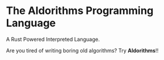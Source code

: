 # The Aldorithms Programming Language
A Rust Powered Interpreted Language.

Are you tired of writing boring old algorithms? Try **Aldorithms**!!